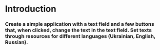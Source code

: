 # Introduction 

### Create a simple application with a text field and a few buttons that, when clicked, change the text in the text field. Set texts through resources for different languages (Ukrainian, English, Russian).